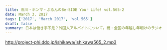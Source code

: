 ```yaml
---
title: 石川・ホンマ・ぶるんのBe-SIDE Your Life! vol.565-2
date: March 3, 2017
tags: ['2017', 'March 2017', 'vol.565']
draft: false
summary: 日本は働き手不足？外国人アルバイトについて。続・全国の年越し年明けのラジオ番組事情。SAITO
---
```


http://project-phi.ddo.jp/ishikawa/ishikawa565_2.mp3